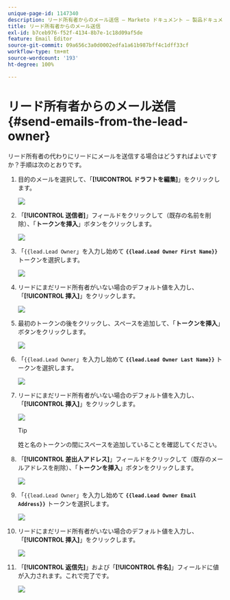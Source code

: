 ```yaml
---
unique-page-id: 1147340
description: リード所有者からのメール送信 — Marketo ドキュメント — 製品ドキュメント
title: リード所有者からのメール送信
exl-id: b7ceb976-f52f-4134-8b7e-1c18d09af5de
feature: Email Editor
source-git-commit: 09a656c3a0d0002edfa1a61b987bff4c1dff33cf
workflow-type: tm+mt
source-wordcount: '193'
ht-degree: 100%

---
```


# リード所有者からのメール送信 {#send-emails-from-the-lead-owner}

リード所有者の代わりにリードにメールを送信する場合はどうすればよいですか？手順は次のとおりです。

1. 目的のメールを選択して、「**[!UICONTROL ドラフトを編集]**」をクリックします。

   ![](assets/one.png)

1. 「**[!UICONTROL 送信者]**」フィールドをクリックして（既存の名前を削除）、「**トークンを挿入**」ボタンをクリックします。

   ![](assets/two.png)

1. 「`{{lead.Lead Owner`」を入力し始めて **`{{lead.Lead Owner First Name}}`** トークンを選択します。

   ![](assets/image2014-9-11-13-3a7-3a43.png)

1. リードにまだリード所有者がいない場合のデフォルト値を入力し、「**[!UICONTROL 挿入]**」をクリックします。

   ![](assets/image2014-9-11-13-3a7-3a58.png)

1. 最初のトークンの後をクリックし、スペースを追加して、「**トークンを挿入**」ボタンをクリックします。

   ![](assets/five.png)

1. 「`{{lead.Lead Owner`」を入力し始めて **`{{lead.Lead Owner Last Name}}`** トークンを選択します。

   ![](assets/image2014-9-11-13-3a8-3a24.png)

1. リードにまだリード所有者がいない場合のデフォルト値を入力し、「**[!UICONTROL 挿入]**」をクリックします。

   ![](assets/image2014-9-11-13-3a8-3a39.png)

   >[!TIP]
   >
   >姓と名のトークンの間にスペースを追加していることを確認してください。

1. 「**[!UICONTROL 差出人アドレス]**」フィールドをクリックして（既存のメールアドレスを削除）、「**トークンを挿入**」ボタンをクリックします。

   ![](assets/eight.png)

1. 「`{{lead.Lead Owner`」を入力し始めて **`{{lead.Lead Owner Email Address}}`** トークンを選択します。

   ![](assets/image2014-9-11-13-3a9-3a33.png)

1. リードにまだリード所有者がいない場合のデフォルト値を入力し、「**[!UICONTROL 挿入]**」をクリックします。

   ![](assets/ten.png)

1. 「**[!UICONTROL 返信先]**」および「**[!UICONTROL 件名]**」フィールドに値が入力されます。これで完了です。

   ![](assets/eleven.png)
